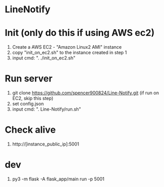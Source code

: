 # LineNotify

# Init (only do this if using AWS ec2)
1. Create a AWS EC2 - "Amazon Linux2 AMI" instance
2. copy "init_on_ec2.sh" to the instance created in step 1
3. input cmd:  ". ./init_on_ec2.sh"

# Run server
1. git clone https://github.com/spencer900824/Line-Notify.git (if run on EC2, skip this step)
1. set config.json
2. input cmd: ". Line-Notify/run.sh"

# Check alive
1. http://[instance_public_ip]:5001

# dev
1. py3 -m flask -A flask_app/main run -p 5001
